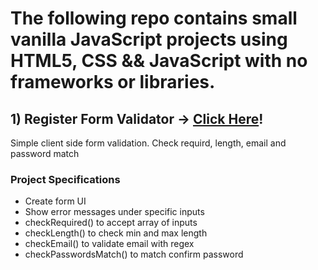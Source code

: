 # The following repo contains small vanilla JavaScript projects using HTML5, CSS && JavaScript with no frameworks or libraries.

## 1) Register Form Validator -> [Click Here](https://innawebdev.offyoucode.co.uk/register-form-validator/)!

Simple client side form validation. Check requird, length, email and password match

### Project Specifications

- Create form UI
- Show error messages under specific inputs
- checkRequired() to accept array of inputs
- checkLength() to check min and max length
- checkEmail() to validate email with regex
- checkPasswordsMatch() to match confirm password
